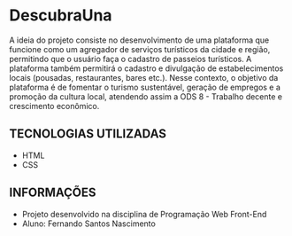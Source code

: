 
# DescubraUna

A ideia do projeto consiste no desenvolvimento de uma plataforma que funcione como um agregador de serviços
turísticos da cidade e região, permitindo que o usuário faça o cadastro de passeios turísticos. A plataforma também permitirá o cadastro e divulgação de estabelecimentos locais (pousadas, restaurantes, bares etc.). Nesse contexto, o objetivo da plataforma é de fomentar o turismo sustentável, geração de empregos e a promoção da cultura local, atendendo assim a ODS 8 - Trabalho decente e crescimento econômico. 

## TECNOLOGIAS UTILIZADAS

- HTML
- CSS

## INFORMAÇÕES

- Projeto desenvolvido na disciplina de Programação Web Front-End
- Aluno: Fernando Santos Nascimento

